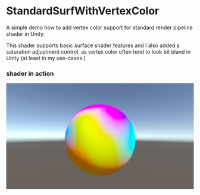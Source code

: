 # StandardSurfWithVertexColor

A simple demo how to add vertex color support for standard render pipeline shader in Unity.

This shader supports basic surface shader features and I also added a saturation adjustment control, as vertex color often tend to look bit bland in Unity (at least in my use-cases.)

### shader in action

![StandardSurfWithVertexColor image](StandardSurfWithVertexColor.png)
